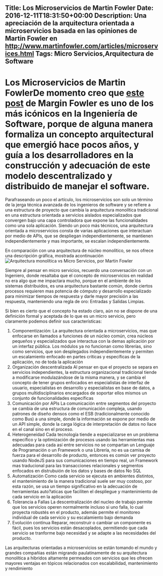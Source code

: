 Title: Los Microservicios de Martin Fowler
Date: 2016-12-11T18:31:50+00:00
Description: Una apreciación de la arquitectura orientada a microservicios basada en las opiniones de Martin Fowler en http://www.martinfowler.com/articles/microservices.html
Tags: Micro Servicios,Arquitectura de Software
---
# Los Microservicios de Martin FowlerDe momento creo que [este post](http://www.martinfowler.com/articles/microservices.html) de Margin Fowler es uno de los más icónicos en la Ingeniería de Software, porque de alguna manera formaliza un concepto arquitectural que emergió hace pocos años, y guía a los desarrolladores en la construcción y adecuación de este modelo descentralizado y distribuido de manejar el software.

Parafraseando un poco el artículo, los microservicios son solo un término de la jerga técnica avanzada de los ingenieros de software y se refiere a una estructura de proyecto que cambia la arquitectura monolítica tradicional en una estructura orientada a servicios aislados especializados que convergen bajo una capa controladora que expone las funcionalidades como una sola aplicación. Siendo un poco más técnicos, una arquitectura orientada a microservicios consta de varias aplicaciones que interactuan por medio de APIs, que se despliegan independientemente, se mantienen independientemente y mas importante, se escalan independientemente.

En comparación con una arquitectura de núcleo monolítico, se nos ofrece una descripción gráfica, mostrada acontinuación ![Arquitectura monolítica vs Micro Servicios, por Martin Fowler](http://www.martinfowler.com/articles/microservices/images/sketch.png)

Siempre al pensar en micro servicios, recuerdo una conversación con un Ingeniero, donde resaltaba que el concepto de microservicios en realidad no era algo que me impactara mucho, porque en el ambiente de los sistemas distribuidos, es una arquitectura bastante común, donde ciertos procesos requieren mas potencia de cómputo y desarrollo especializado para minimizar tiempos de respuesta y darle mayor precisión a las respuesta, manteniendo una regla de oro: Entradas y Salidas Limpias.

Si bien es cierto que el concepto ha estado claro, aún no se dispone de una definición formal y aceptada de lo que es un micro servicio, pero claramente podemos definir sus características:

1. Componentización:
La arquitectura orientada a microservicios, mas que enfocarse en llamados a funciones de un núcleo común, crea núcleos pequeños y especializados que interactua con la demas aplicación por un interfaz pública. Los módulos ya no funcionan como librerías, sino como servicios, que son desplegados independientemente y permiten un escalamiento enfocado en partes críticas y específicas de la aplicación, no de toda la aplicación
1. Organización descentralizada
Al pensar en que el proyecto se separa en servicios independientes, la estructura organizacional tradicional tiende a modificarse modulazándose de la misma manera, y se cambia el concepto de tener grupos enfocados en especialistas de interfaz de usuario, especialistas en desarrollo y especialistas en base de datos, a grupos multidisciplinarios encargados de soportar ellos mismos un conjunto de funcionalidades específicas
1. Comunicación por APIs
La comunicación entre segmentos del proyecto se cambia de una estructura de comunicación compleja, usando patrones de diseño densos como el ESB (tradicionalmente conocido como Bus) a una simple, donde la información se expone por medio de un API simple, donde la carga lógica de interpretación de datos no llace en el canal sino en el proceso.
1. Heterogeneidad
Cada tecnología tiende a especializarse en un problema específico y la optimización de procesos usando las herramientas mas adecuadas para cada así entre servicios no se compartan un Lenguaje de Programación o un Framework o una Librería, no es ua camisa de fuerza para el desarrollo de producto, entonces es común ver proyecto usando NodeJS para sus comunicaciones en tiempo real, un Framework mas traducional para las transacciones relacionales y segmentos enfocados en distrubuión de los datos y bases de datos No SQL
1. Automatización
Como cada servicio se ejecuta en ambientes distintos, el mantenimiento de la manera tradicional suele ser muy costoso, por esta razón, se usa un tiempo significativo en la adecuación de herramientas auto?aticas que faciliten el despliegue y mantenimiento de cada servicio en la aplicación
1. Tolerancia a Fallas
La descentralización del nucleo de trabajo permite que los servicios operen normalmente incluso si uno falla, lo cual proyecta robustés en el producto, además permite el monitoreo individual de cada servicio y su escalamiento bajo demanda
1. Evolución contínua
Reparar, reconstruir o cambiar un componente es fácil, pues los servicios están desacoplados, permitiendo que cada servicio se tranforme bajo necesidad y se adapte a las necesidades del producto.

Las arquitecturas orientadas a microservicios se están tomando el mundo y grandes compañias están migrando paulatinamente de su arquitectura monolítica a hibridos altamente permeados con servicios que les ofrecen mayores ventajas en tópicos relacionados con escalabilidad, mantenimiento y rendimiento
